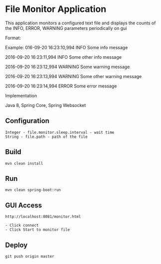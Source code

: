 # File Monitor Application

This application monitors a configured text file and displays the counts of the INFO, ERROR, WARNING parameters periodically on gui

Format: <datetime> <severity> <some message>

Example:
016-09-20 16:23:10,994 INFO Some info message

2016-09-20 16:23:11,994 INFO Some other info message

2016-09-20 16:23:12,994 WARNING Some warning message

2016-09-20 16:23:13,994 WARNING Some other warning message

2016-09-20 16:23:14,994 ERROR Some error message


Implementation        

Java 8,
Spring Core,
Spring Websocket

## Configuration

    Integer - file.monitor.sleep.interval - wait time
    String - file.path - path of the file

## Build

    mvn clean install
    
## Run

    mvn clean spring-boot:run
    
## GUI Access

    http://localhost:8081/monitor.html
    
    - Click connect
    - Click Start to monitor file
 
## Deploy

    git push origin master


